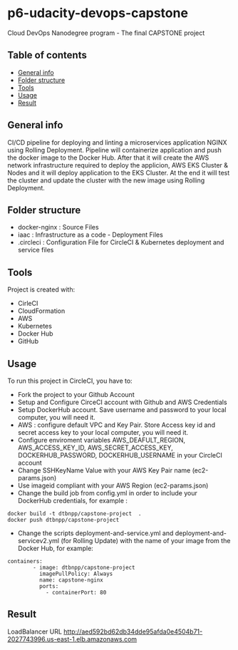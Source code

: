 # p6-udacity-devops-capstone
Cloud DevOps Nanodegree program - The final CAPSTONE project

## Table of contents
* [General info](#general-info)
* [Folder structure](#folder-structure)
* [Tools](#technologies)
* [Usage](#setup)
* [Result](#result)

## General info
CI/CD pipeline for deploying and linting a microservices application NGINX using Rolling Deployment. Pipeline will containerize application and push the docker image to the Docker Hub.  After that it will create the AWS network infrastructure required to deploy the applicion, AWS EKS Cluster & Nodes and it will deploy application to the EKS Cluster. At the end it will test the cluster and update the cluster with the new image using Rolling Deployment. 

## Folder structure
* docker-nginx : Source Files
* iaac : Infrastructure as a code - Deployment Files
* .circleci : Configuration File for CircleCI & Kubernetes deployment and service files
	
## Tools
Project is created with:

* CirleCI
* CloudFormation
* AWS
* Kubernetes
* Docker Hub
* GitHub
	
## Usage
To run this project in CircleCI, you have to:

* Fork the project to your Github Account
* Setup and Configure CirceCI account with Github and AWS Credentials
* Setup DockerHub account. Save username and password to your local computer, you will need it.
* AWS : configure default VPC  and Key Pair. Store Access key id and secret access key to your local computer, you will need it.
* Configure enviroment variables AWS_DEAFULT_REGION, AWS_ACCESS_KEY_ID, AWS_SECRET_ACCESS_KEY, DOCKERHUB_PASSWORD, DOCKERHUB_USERNAME in your CircleCI account
* Change SSHKeyName Value with your AWS Key Pair name (ec2-params.json)
* Use imageid compliant with your AWS Region (ec2-params.json)
* Change the build job from config.yml in order to include your DockerHub credentials, for example :

```
docker build -t dtbnpp/capstone-project  .
docker push dtbnpp/capstone-project

```
* Change the scripts deployment-and-service.yml and deployment-and-servicev2.yml (for Rolling Update) with the name of your image from the Docker Hub, for example:

```
containers:
        - image: dtbnpp/capstone-project
          imagePullPolicy: Always
          name: capstone-nginx
          ports:
            - containerPort: 80
```

## Result 

LoadBalancer URL
http://aed592bd62db34dde95afda0e4504b71-2027743996.us-east-1.elb.amazonaws.com 



